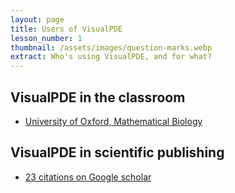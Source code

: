 ```yaml
---
layout: page
title: Users of VisualPDE
lesson_number: 1
thumbnail: /assets/images/question-marks.webp
extract: Who's using VisualPDE, and for what?
---
```


## VisualPDE in the classroom <a class="anchor" id='classroom'>

* [University of Oxford, Mathematical Biology](https://www.youtube.com/watch?v=Xn8rphOnjwc&t=2700)

## VisualPDE in scientific publishing

* [23 citations on Google scholar](https://scholar.google.com/scholar?oi=bibs&hl=en&cites=13079873178135503459&as_sdt=5)